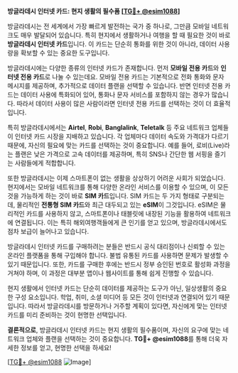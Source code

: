 **방글라데시 인터넷 카드: 현지 생활의 필수품 [[TG💪+ @esim1088](https://t.me/s/esim1088)]**

방글라데시는 전 세계에서 가장 빠르게 발전하는 국가 중 하나로, 그만큼 모바일 네트워크도 매우 발달되어 있습니다. 특히 현지에서 생활하거나 여행을 할 때 필요한 것이 바로 **방글라데시 인터넷 카드**입니다. 이 카드는 단순히 통화를 위한 것이 아니라, 데이터 사용량을 확보할 수 있는 중요한 도구입니다.

방글라데시에는 다양한 종류의 인터넷 카드가 존재합니다. 먼저 **모바일 전용 카드**와 **인터넷 전용 카드**로 나눌 수 있는데요. 모바일 전용 카드는 기본적으로 전화 통화와 문자 메시지를 제공하며, 추가적으로 데이터 플랜을 선택할 수 있습니다. 반면 인터넷 전용 카드는 데이터 사용에 특화되어 있어, 통화나 문자 서비스를 포함하지 않는 경우가 많습니다. 따라서 데이터 사용이 많은 사람이라면 인터넷 전용 카드를 선택하는 것이 더 효율적입니다.

특히 방글라데시에서는 **Airtel**, **Robi**, **Banglalink**, **Teletalk** 등 주요 네트워크 업체들이 인터넷 카드 시장을 지배하고 있습니다. 각 업체마다 데이터 속도와 가격대가 다르기 때문에, 자신의 필요에 맞는 카드를 선택하는 것이 중요합니다. 예를 들어, 로비(Live)라는 플랜은 낮은 가격으로 고속 데이터를 제공하며, 특히 SNS나 간단한 웹 서핑을 즐기는 사람들에게 적합합니다.

또한 방글라데시는 이제 스마트폰이 없는 생활을 상상하기 어려운 사회가 되었습니다. 현지에서는 모바일 네트워크를 통해 다양한 온라인 서비스를 이용할 수 있으며, 이 모든 것을 가능하게 하는 것이 바로 **SIM 카드**입니다. SIM 카드는 두 가지 형태로 구분되는데, 물리적인 **전통형 SIM 카드**와 최근 대두되고 있는 **eSIM**이 그것입니다. eSIM은 물리적인 카드를 사용하지 않고, 스마트폰이나 태블릿에 내장된 기능을 활용하여 네트워크에 연결됩니다. 이는 특히 해외여행객들에게 큰 인기를 얻고 있으며, 방글라데시에서도 점차 보급이 늘어나고 있습니다.

방글라데시 인터넷 카드를 구매하려는 분들은 반드시 공식 대리점이나 신뢰할 수 있는 온라인 플랫폼을 통해 구입해야 합니다. 불법 유통된 카드를 사용하면 문제가 발생할 수 있기 때문입니다. 또한, 카드를 구매한 후에는 반드시 정부 승인된 번호로 활성화 과정을 거쳐야 하며, 이 과정은 대부분 앱이나 웹사이트를 통해 쉽게 진행할 수 있습니다.

현지 생활에서 인터넷 카드는 단순히 데이터를 제공하는 도구가 아닌, 일상생활의 중요한 구성 요소입니다. 학업, 취미, 소셜 미디어 등 모든 것이 인터넷과 연결되어 있기 때문입니다. 따라서 방글라데시를 방문하거나 거주할 계획이 있다면, 자신에게 맞는 인터넷 카드를 미리 준비하는 것이 현명한 선택입니다.

**결론적으로**, 방글라데시 인터넷 카드는 현지 생활의 필수품이며, 자신의 요구에 맞는 네트워크 업체와 플랜을 선택하는 것이 중요합니다. **TG💪+ @esim1088**를 통해 더욱 자세한 정보를 얻고, 현명한 선택을 하세요! 

[[TG💪+ @esim1088](https://t.me/s/esim1088) ![Image](https://i.postimg.cc/Y0z9fWf4/image.png)]